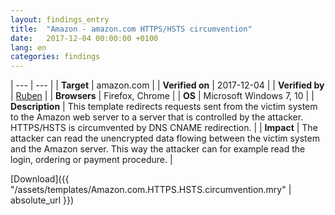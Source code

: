 ```yaml
---
layout: findings_entry
title:  "Amazon - amazon.com HTTPS/HSTS circumvention"
date:   2017-12-04 00:00:00 +0100
lang: en
categories: findings
---
```


| --- | --- |
| **Target** | amazon.com |
| **Verified on** | 2017-12-04  |
| **Verified by** | [Ruben](https://twitter.com/rubenunteregger) |
| **Browsers** | Firefox, Chrome  |
| **OS** | Microsoft Windows 7, 10 |
| **Description** | This template redirects requests sent from the victim system to the Amazon web server to a server that is controlled by the attacker. HTTPS/HSTS is circumvented by DNS CNAME redirection. |
| **Impact** | The attacker can read the unencrypted data flowing between the victim system and the Amazon server. This way the attacker can for example read the login, ordering or payment procedure. |
  
  
[Download]({{ "/assets/templates/Amazon.com.HTTPS.HSTS.circumvention.mry" | absolute_url }})
